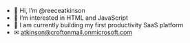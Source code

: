 <!---
Thanks for taking a peak!
--->

- 👋 Hi, I’m @reeceatkinson
- 👀 I’m interested in HTML and JavaScript
- 🌱 I am currently building my first productivity SaaS platform
- ✉ atkinson@croftonmail.onmicrosoft.com

<!---
cParkDevelopers/cParkDevelopers is a ✨ special ✨ repository because its `README.md` (this file) appears on your GitHub profile.
You can click the Preview link to take a look at your changes.
--->
